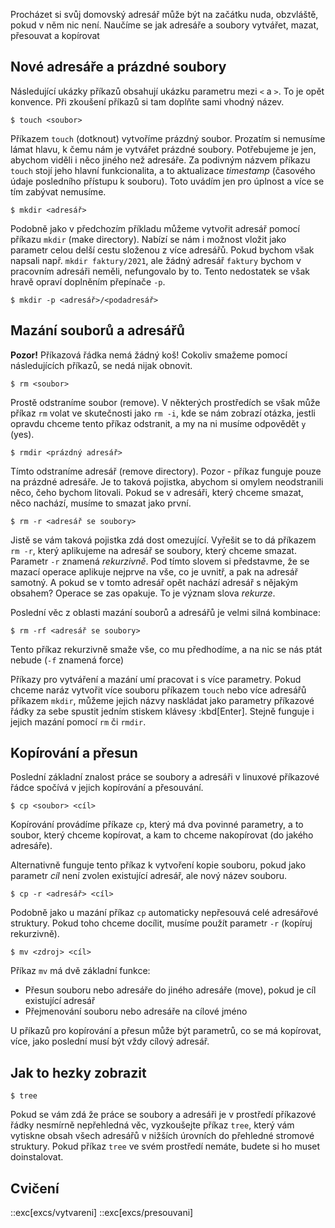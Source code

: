 Procházet si svůj domovský adresář může být na začátku nuda, obzvláště, pokud v něm nic není. Naučíme se jak adresáře a soubory vytvářet, mazat, přesouvat a kopírovat

## Nové adresáře a prázdné soubory
Následující ukázky příkazů obsahují ukázku parametru mezi `<` a `>`. To je opět konvence. Při zkoušení příkazů si tam doplňte sami vhodný název.

```shell
$ touch <soubor>
```

Příkazem `touch` (dotknout) vytvoříme prázdný soubor. Prozatím si nemusíme lámat hlavu, k čemu nám je vytvářet prázdné soubory. Potřebujeme je jen, abychom viděli i něco jiného než adresáře. Za podivným názvem příkazu `touch` stojí jeho hlavní funkcionalita, a to aktualizace _timestamp_ (časového údaje posledního přístupu k souboru). Toto uvádím jen pro úplnost a více se tím zabývat nemusíme.

```shell
$ mkdir <adresář>
```

Podobně jako v předchozím příkladu můžeme vytvořit adresář pomocí příkazu `mkdir` (make directory). Nabízí se nám i možnost vložit jako parametr celou delší cestu složenou z více adresářů. Pokud bychom však napsali např. `mkdir faktury/2021`, ale žádný adresář `faktury` bychom v pracovním adresáři neměli, nefungovalo by to. Tento nedostatek se však hravě opraví doplněním přepínače `-p`.

```shell
$ mkdir -p <adresář>/<podadresář>
```

## Mazání souborů a adresářů
**Pozor!** Příkazová řádka nemá žádný koš! Cokoliv smažeme pomocí následujících příkazů, se nedá nijak obnovit.

```shell
$ rm <soubor>
```

Prostě odstraníme soubor (remove). V některých prostředích se však může příkaz `rm` volat ve skutečnosti jako `rm -i`, kde se nám zobrazí otázka, jestli opravdu chceme tento příkaz odstranit, a my na ni musíme odpovědět `y` (yes).

```
$ rmdir <prázdný adresář>
```
Tímto odstraníme adresář (remove directory). Pozor - příkaz funguje pouze na prázdné adresáře. Je to taková pojistka, abychom si omylem neodstranili něco, čeho bychom litovali. Pokud se v adresáři, který chceme smazat, něco nachází, musíme to smazat jako první.

```shell
$ rm -r <adresář se soubory>
```
Jistě se vám taková pojistka zdá dost omezující. Vyřešit se to dá příkazem `rm -r`, který aplikujeme na adresář se soubory, který chceme smazat. Parametr `-r` znamená _rekurzivně_. Pod tímto slovem si představme, že se mazací operace aplikuje nejprve na vše, co je uvnitř, a pak na adresář samotný. A pokud se v tomto adresář opět nachází adresář s nějakým obsahem? Operace se zas opakuje. To je význam slova _rekurze_.

Poslední věc z oblasti mazání souborů a adresářů je velmi silná kombinace:

```shell
$ rm -rf <adresář se soubory>
```

Tento příkaz rekurzivně smaže vše, co mu předhodíme, a na nic se nás ptát nebude (`-f` znamená force)

Příkazy pro vytváření a mazání umí pracovat i s více parametry. Pokud chceme naráz vytvořit více souboru příkazem `touch` nebo více adresářů příkazem `mkdir`, můžeme jejich názvy naskládat jako parametry příkazové řádky za sebe spustit jedním stiskem klávesy :kbd[Enter]. Stejně funguje i jejich mazání pomocí `rm` či `rmdir`.

## Kopírování a přesun
Poslední základní znalost práce se soubory a adresáři v linuxové příkazové řádce spočívá v jejich kopírování a přesouvání.

```shell
$ cp <soubor> <cíl>
```

Kopírování provádíme příkaze `cp`, který má dva povinné parametry, a to soubor, který chceme kopírovat, a kam to chceme nakopírovat (do jakého adresáře).

Alternativně funguje tento příkaz k vytvoření kopie souboru, pokud jako parametr _cíl_ není zvolen existující adresář, ale nový název souboru.

```shell
$ cp -r <adresář> <cíl>
```

Podobně jako u mazání příkaz `cp` automaticky nepřesouvá celé adresářové struktury. Pokud toho chceme docílit, musíme použít parametr `-r` (kopíruj rekurzivně).

```shell
$ mv <zdroj> <cíl>
```

Příkaz `mv` má dvě základní funkce:
* Přesun souboru nebo adresáře do jiného adresáře (move), pokud je cíl existující adresář
* Přejmenování souboru nebo adresáře na cílové jméno

U příkazů pro kopírování a přesun může být parametrů, co se má kopírovat, více, jako poslední musí být vždy cílový adresář.


## Jak to hezky zobrazit
```shell
$ tree
```

Pokud se vám zdá že práce se soubory a adresáři je v prostředí příkazové řádky nesmírně nepřehledná věc, vyzkoušejte příkaz `tree`, který vám vytiskne obsah všech adresářů v nižších úrovních do přehledné stromové struktury. Pokud příkaz `tree` ve svém prostředí nemáte, budete si ho muset doinstalovat.

## Cvičení
::exc[excs/vytvareni]
::exc[excs/presouvani]

